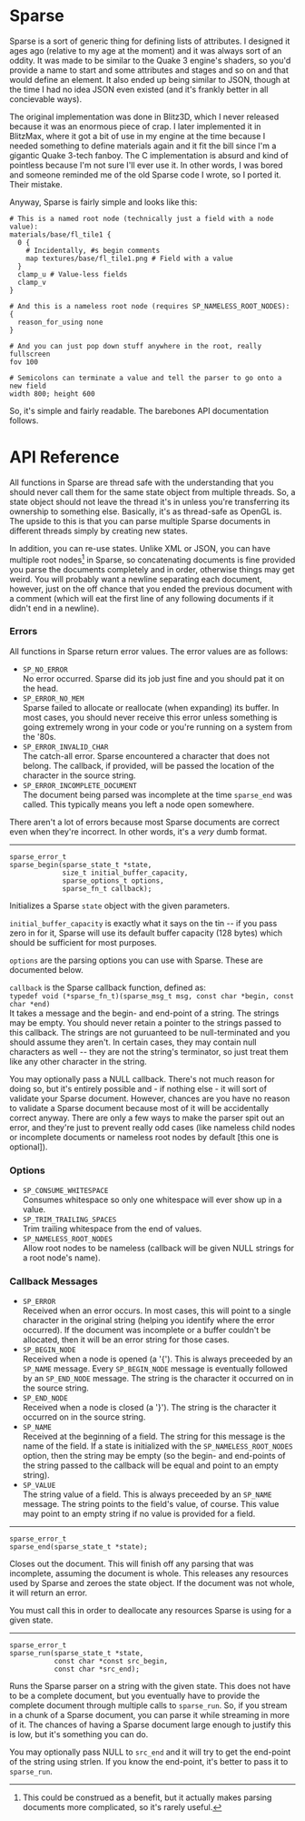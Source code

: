 Sparse
======

Sparse is a sort of generic thing for defining lists of attributes. I designed
it ages ago (relative to my age at the moment) and it was always sort of an
oddity. It was made to be similar to the Quake 3 engine's shaders, so you'd
provide a name to start and some attributes and stages and so on and that would
define an element. It also ended up being similar to JSON, though at the time
I had no idea JSON even existed (and it's frankly better in all concievable
ways).

The original implementation was done in Blitz3D, which I never released because
it was an enormous piece of crap. I later implemented it in BlitzMax, where it
got a bit of use in my engine at the time because I needed something to define
materials again and it fit the bill since I'm a gigantic Quake 3-tech fanboy.
The C implementation is absurd and kind of pointless because I'm not sure I'll
ever use it. In other words, I was bored and someone reminded me of the old
Sparse code I wrote, so I ported it. Their mistake.

Anyway, Sparse is fairly simple and looks like this:

    # This is a named root node (technically just a field with a node value):
    materials/base/fl_tile1 {
      0 {
        # Incidentally, #s begin comments
        map textures/base/fl_tile1.png # Field with a value
      }
      clamp_u # Value-less fields
      clamp_v
    }

    # And this is a nameless root node (requires SP_NAMELESS_ROOT_NODES):
    {
      reason_for_using none
    }

    # And you can just pop down stuff anywhere in the root, really
    fullscreen
    fov 100

    # Semicolons can terminate a value and tell the parser to go onto a new field
    width 800; height 600

So, it's simple and fairly readable. The barebones API documentation follows.

API Reference
=============

All functions in Sparse are thread safe with the understanding that you should
never call them for the same state object from multiple threads. So, a state
object should not leave the thread it's in unless you're transferring its
ownership to something else. Basically, it's as thread-safe as OpenGL is. The
upside to this is that you can parse multiple Sparse documents in different
threads simply by creating new states.

In addition, you can re-use states. Unlike XML or JSON, you can have multiple
root nodes[^1] in Sparse, so concatenating documents is fine provided you parse
the documents completely and in order, otherwise things may get weird. You will
probably want a newline separating each document, however, just on the off
chance that you ended the previous document with a comment (which will eat the
first line of any following documents if it didn't end in a newline).


[^1]: This could be construed as a benefit, but it actually makes parsing
documents more complicated, so it's rarely useful.



### Errors

All functions in Sparse return error values. The error values are as follows:

* `SP_NO_ERROR`  
    No error occurred. Sparse did its job just fine and you should pat it on the
    head.
* `SP_ERROR_NO_MEM`  
    Sparse failed to allocate or reallocate (when expanding) its buffer. In most
    cases, you should never receive this error unless something is going
    extremely wrong in your code or you're running on a system from the '80s.
* `SP_ERROR_INVALID_CHAR`  
    The catch-all error. Sparse encountered a character that does not belong.
    The callback, if provided, will be passed the location of the character
    in the source string.
* `SP_ERROR_INCOMPLETE_DOCUMENT`  
    The document being parsed was incomplete at the time `sparse_end` was
    called. This typically means you left a node open somewhere.

There aren't a lot of errors because most Sparse documents are correct even when
they're incorrect. In other words, it's a _very_ dumb format.



--------------------------------------------------------------------------------

    sparse_error_t
    sparse_begin(sparse_state_t *state,
                 size_t initial_buffer_capacity,
                 sparse_options_t options,
                 sparse_fn_t callback);

Initializes a Sparse `state` object with the given parameters.

`initial_buffer_capacity` is exactly what it says on the tin -- if you pass zero
in for it, Sparse will use its default buffer capacity (128 bytes) which should
be sufficient for most purposes.

`options` are the parsing options you can use with Sparse. These are documented
below.

`callback` is the Sparse callback function, defined as:  
`typedef void (*sparse_fn_t)(sparse_msg_t msg, const char *begin, const char *end)`  
It takes a message and the begin- and end-point of a string. The strings may be
empty. You should never retain a pointer to the strings passed to this callback.
The strings are not guruanteed to be null-terminated and you should assume they
aren't. In certain cases, they may contain null characters as well -- they are
not the string's terminator, so just treat them like any other character in the
string.

You may optionally pass a NULL callback. There's not much reason for doing so,
but it's entirely possible and - if nothing else - it will sort of validate
your Sparse document. However, chances are you have no reason to validate a
Sparse document because most of it will be accidentally correct anyway. There
are only a few ways to make the parser spit out an error, and they're just to
prevent really odd cases (like nameless child nodes or incomplete documents or
nameless root nodes by default [this one is optional]).


### Options

* `SP_CONSUME_WHITESPACE`  
    Consumes whitespace so only one whitespace will ever show up in a value.
* `SP_TRIM_TRAILING_SPACES`  
    Trim trailing whitespace from the end of values.
* `SP_NAMELESS_ROOT_NODES`  
    Allow root nodes to be nameless (callback will be given NULL strings for a
    root node's name).


### Callback Messages

* `SP_ERROR`  
    Received when an error occurs. In most cases, this will point to a single
    character in the original string (helping you identify where the error
    occurred). If the document was incomplete or a buffer couldn't be allocated,
    then it will be an error string for those cases.
* `SP_BEGIN_NODE`  
    Received when a node is opened (a '{'). This is always preceeded by an
    `SP_NAME` message. Every `SP_BEGIN_NODE` message is eventually followed by
    an `SP_END_NODE` message. The string is the character it occurred on in the
    source string.
* `SP_END_NODE`  
    Received when a node is closed (a '}'). The string is the character it
    occurred on in the source string.
* `SP_NAME`  
    Received at the beginning of a field. The string for this message is the
    name of the field. If a state is initialized with the
    `SP_NAMELESS_ROOT_NODES` option, then the string may be empty (so the begin-
    and end-points of the string passed to the callback will be equal and point
    to an empty string).
* `SP_VALUE`  
    The string value of a field. This is always preceeded by an `SP_NAME`
    message. The string points to the field's value, of course. This value may
    point to an empty string if no value is provided for a field.



--------------------------------------------------------------------------------

    sparse_error_t
    sparse_end(sparse_state_t *state);

Closes out the document. This will finish off any parsing that was incomplete,
assuming the document is whole. This releases any resources used by Sparse and
zeroes the state object. If the document was not whole, it will return an error.

You must call this in order to deallocate any resources Sparse is using for a
given state.



--------------------------------------------------------------------------------

    sparse_error_t
    sparse_run(sparse_state_t *state,
               const char *const src_begin,
               const char *src_end);

Runs the Sparse parser on a string with the given state. This does not have to
be a complete document, but you eventually have to provide the complete document
through multiple calls to `sparse_run`. So, if you stream in a chunk of a Sparse
document, you can parse it while streaming in more of it. The chances of having
a Sparse document large enough to justify this is low, but it's something you
can do.

You may optionally pass NULL to `src_end` and it will try to get the end-point
of the string using strlen. If you know the end-point, it's better to pass it
to `sparse_run`.
